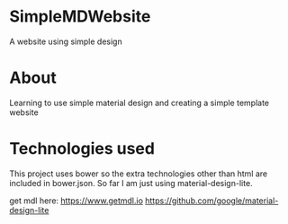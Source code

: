 # SimpleMDWebsite
A website using simple design

# About
Learning to use simple material design and creating a simple template website

# Technologies used
This project uses bower so the extra technologies other than html are included in bower.json. So far I am just using material-design-lite.

get mdl here:
https://www.getmdl.io
https://github.com/google/material-design-lite
